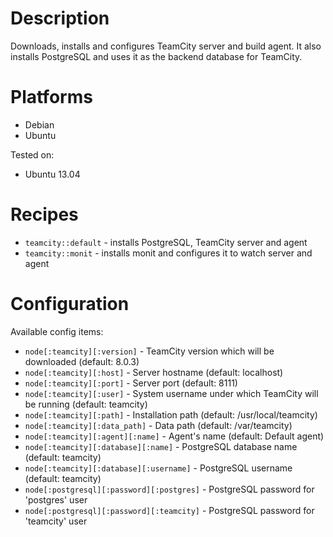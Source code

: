 # Description
Downloads, installs and configures TeamCity server and build agent. It also installs PostgreSQL and uses it as the backend database for TeamCity.

# Platforms
* Debian
* Ubuntu

Tested on:

* Ubuntu 13.04

# Recipes

* ```teamcity::default``` - installs PostgreSQL, TeamCity server and agent
* ```teamcity::monit``` - installs monit and configures it to watch server and agent

# Configuration

Available config items:

* ```node[:teamcity][:version]``` - TeamCity version which will be downloaded (default: 8.0.3)
* ```node[:teamcity][:host]``` - Server hostname (default: localhost)
* ```node[:teamcity][:port]``` - Server port (default: 8111)
* ```node[:teamcity][:user]``` - System username under which TeamCity will be running (default: teamcity)
* ```node[:teamcity][:path]``` - Installation path (default: /usr/local/teamcity)
* ```node[:teamcity][:data_path]``` - Data path (default: /var/teamcity)
* ```node[:teamcity][:agent][:name]``` - Agent's name (default: Default agent)
* ```node[:teamcity][:database][:name]``` - PostgreSQL database name (default: teamcity)
* ```node[:teamcity][:database][:username]``` - PostgreSQL username (default: teamcity)
* ```node[:postgresql][:password][:postgres]``` - PostgreSQL password for 'postgres' user
* ```node[:postgresql][:password][:teamcity]``` - PostgreSQL password for 'teamcity' user
